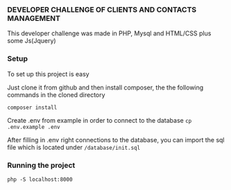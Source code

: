 ### DEVELOPER CHALLENGE OF CLIENTS AND CONTACTS MANAGEMENT
This developer challenge was made in PHP, Mysql and HTML/CSS plus some Js(Jquery)

### Setup

To set up this project is easy

Just clone it from github and then install composer, the the following commands in the cloned directory

`composer install`

Create .env from example in order to connect to the database
`cp .env.example .env`

After filling in .env right connections to the database, you can import the sql file which is located under `/database/init.sql`


### Running the project

`php -S localhost:8000`
